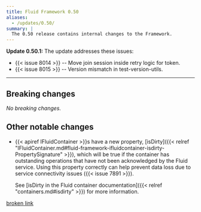 ```yaml
---
title: Fluid Framework 0.50
aliases:
  - /updates/0.50/
summary: |
  The 0.50 release contains internal changes to the Framework.
---
```


**Update 0.50.1:** The update addresses these issues:

- {{< issue 8014 >}} -- Move join session inside retry logic for token.
- {{< issue 8015 >}} -- Version mismatch in test-version-utils.

---

## Breaking changes

*No breaking changes.*

## Other notable changes

- {{< apiref IFluidContainer >}}s have a new property,
  [isDirty]({{< relref "IFluidContainer.md#fluid-framework-ifluidcontainer-isdirty-PropertySignature" >}}), which will be true if
  the container has outstanding operations that have not been acknowledged by the Fluid service. Using this property
  correctly can help prevent data loss due to service connectivity issues ({{< issue 7891 >}}).

  See [isDirty in the Fluid container documentation]({{< relref "containers.md#isdirty" >}}) for more information.

[broken link](https://fluidframework.com/foo/bar)
